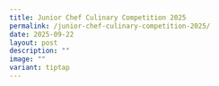 ```yaml
---
title: Junior Chef Culinary Competition 2025
permalink: /junior-chef-culinary-competition-2025/
date: 2025-09-22
layout: post
description: ""
image: ""
variant: tiptap
---
```

